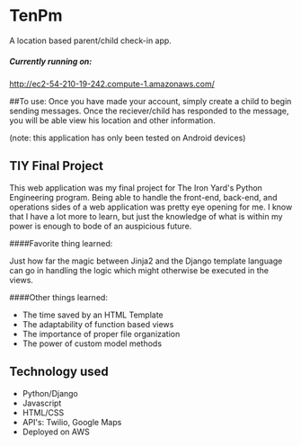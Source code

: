 # TenPm

A location based parent/child check-in app. 

##### Currently running on:

http://ec2-54-210-19-242.compute-1.amazonaws.com/

##To use:
Once you have made your account, simply create a child to begin sending messages. Once the reciever/child has responded to the message, you will be able view his location and other information.

(note: this application has only been tested on Android devices)

## TIY Final Project

This web application was my final project for The Iron Yard's Python Engineering program. Being able to handle the front-end, back-end, and operations sides of a web application was pretty eye opening for me. I know that I have a lot more to learn, but just the knowledge of what is within my power is enough to bode of an auspicious future.

####Favorite thing learned:

Just how far the magic between Jinja2 and the Django template language can go in handling the logic which might otherwise be executed in the views.

####Other things learned:

* The time saved by an HTML Template
* The adaptability of function based views
* The importance of proper file organization
* The power of custom model methods


## Technology used
* Python/Django
* Javascript
* HTML/CSS
* API's: Twilio, Google Maps
* Deployed on AWS
